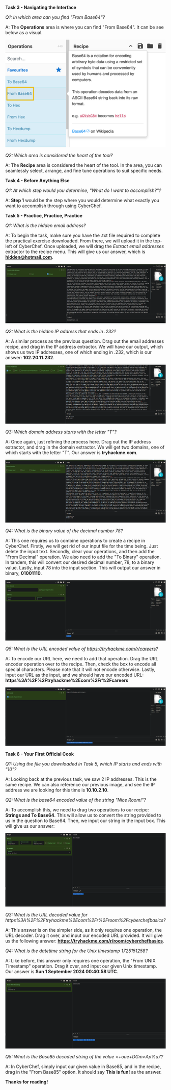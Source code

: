 **Task 3 - Navigating the Interface**

*Q1: In which area can you find "From Base64"?*

A: The **Operations** area is where you can find "From Base64". It can be see below as a visual.

![alt text](Images/cyberchef-fig1.png)


*Q2: Which area is considered the heart of the tool?*

A: The **Recipe** area is considered the heart of the tool. In the area, you can seamlessly select, arrange, and fine tune operations to suit specific needs.

**Task 4 - Before Anything Else**

*Q1: At which step would you determine, "What do I want to accomplish?"?*

A: **Step 1** would be the step where you would determine what exactly you want to accomplish through using CyberChef.

**Task 5 - Practice, Practice, Practice**

*Q1: What is the hidden email address?*

A: To begin the task, make sure you have the .txt file required to complete the practical exercise downloaded. From there, we will upload it in the top-left of CyberChef. Once uploaded, we will drag the *Extract email addresses* extractor to the recipe menu. This will give us our answer, which is **hidden@hotmail.com**.

![alt text](Images/cyberchef-fig2.png)

*Q2: What is the hidden IP address that ends in .232?*

A: A similar process as the previous question. Drag out the email addresses recipe, and drag in the IP address extractor. We will have our output, which shows us two IP addresses, one of which ending in .232, which is our answer: **102.20.11.232**.

![alt text](Images/cyberchef-fig3.png)

*Q3: Which domain address starts with the letter "T"?*

A: Once again, just refining the process here. Drag out the IP address extractor, and drag in the domain extractor. We will get two domains, one of which starts with the letter "T". Our answer is **tryhackme.com**.

![alt text](Images/cyberchef-fig4.png)

*Q4: What is the binary value of the decimal number 78?*

A: This one requires us to combine operations to create a recipe in CyberChef. Firstly, we will get rid of our input file for the time being. Just delete the input text. Secondly, clear your operations, and then add the "From Decimal" operation. We also need to add the "To Binary" operation. In tandem, this will convert our desired decimal number, 78, to a binary value. Lastly, input 78 into the input section. This will output our answer in binary, **01001110**.

![alt text](Images/cyberchef-fig5.png)

*Q5: What is the URL encoded value of https://tryhackme.com/r/careers?*

A: To encode our URL here, we need to add that operation. Drag the URL encoder operation over to the recipe. Then, check the box to encode all special characters. Please note that it will not encode otherwise. Lastly, input our URL as the input, and we should have our encoded URL: **https%3A%2F%2Ftryhackme%2Ecom%2Fr%2Fcareers** 

![alt text](Images/cyberchef-fig6.png)

**Task 6 - Your First Official Cook**

*Q1: Using the file you downloaded in Task 5, which IP starts and ends with "10"?*

A: Looking back at the previous task, we saw 2 IP addresses. This is the same recipe. We can also reference our previous image, and see the IP address we are looking for this time is **10.10.2.10**.

*Q2: What is the base64 encoded value of the string "Nice Room!"?*

A: To accomplish this, we need to drag two operations to our recipe: **Strings and To Base64**. This will allow us to convert the string provided to us in the question to Base64. Then, we input our string in the input box. This will give us our answer: 

![alt text](Images/cyberchef-fig7.png)

*Q3: What is the URL decoded value for https%3A%2F%2Ftryhackme%2Ecom%2Fr%2Froom%2Fcyberchefbasics?*

A: This answer is on the simpler side, as it only requires one operation, the URL decoder. Drag it over, and input our encoded URL provided. It will give us the following answer: **https://tryhackme.com/r/room/cyberchefbasics**.

*Q4: What is the datetime string for the Unix timestamp 1725151258?*

A: Like before, this answer only requires one operation, the "From UNIX Timestamp" operation. Drag it over, and input our given Unix timestamp. Our answer is **Sun 1 September 2024 00:40:58 UTC**. 

![alt text](Images/cyberchef-fig8.png)

*Q5: What is the Base85 decoded string of the value <+oue+DGm>Ap%u7?*

A: In CyberChef, simply input our given value in Base85, and in the recipe, drag in the "From Base85" option. It should say **This is fun!** as the answer.

**Thanks for reading!**
